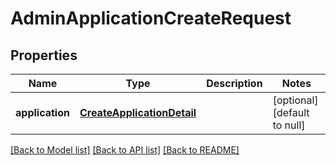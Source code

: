 # AdminApplicationCreateRequest

## Properties
Name | Type | Description | Notes
------------ | ------------- | ------------- | -------------
**application** | [**CreateApplicationDetail**](CreateApplicationDetail.md) |  | [optional] [default to null]

[[Back to Model list]](../README.md#documentation-for-models) [[Back to API list]](../README.md#documentation-for-api-endpoints) [[Back to README]](../README.md)


